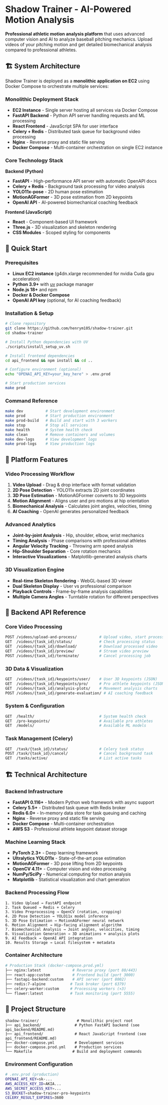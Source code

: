 # Shadow Trainer - AI-Powered Motion Analysis

**Professional athletic motion analysis platform** that uses advanced computer vision and AI to analyze baseball pitching mechanics. Upload videos of your pitching motion and get detailed biomechanical analysis compared to professional athletes.

## 🏗️ System Architecture

Shadow Trainer is deployed as a **monolithic application on EC2** using Docker Compose to orchestrate multiple services:

### Monolithic Deployment Stack
- **EC2 Instance** - Single server hosting all services via Docker Compose
- **FastAPI Backend** - Python API server handling requests and ML processing
- **React Frontend** - JavaScript SPA for user interface
- **Celery + Redis** - Distributed task queue for background video processing
- **Nginx** - Reverse proxy and static file serving
- **Docker Compose** - Multi-container orchestration on single EC2 instance

### Core Technology Stack
**Backend (Python)**
- **FastAPI** - High-performance API server with automatic OpenAPI docs
- **Celery + Redis** - Background task processing for video analysis
- **YOLO11x-pose** - 2D human pose estimation
- **MotionAGFormer** - 3D pose estimation from 2D keypoints
- **OpenAI API** - AI-powered biomechanical coaching feedback

**Frontend (JavaScript)**
- **React** - Component-based UI framework
- **Three.js** - 3D visualization and skeleton rendering
- **CSS Modules** - Scoped styling for components

## 🚀 Quick Start

### Prerequisites
- **Linux EC2 instance** (g4dn.xlarge recommended for nvidia Cuda gpu acceleration)
- **Python 3.9+** with [uv](https://github.com/astral-sh/uv) package manager
- **Node.js 18+** and npm
- **Docker & Docker Compose**
- **OpenAI API key** (optional, for AI coaching feedback)

### Installation & Setup
```bash
# Clone repository
git clone https://github.com/henrym105/shadow-trainer.git
cd shadow-trainer

# Install Python dependencies with UV
./scripts/install_setup_uv.sh

# Install frontend dependencies
cd api_frontend && npm install && cd ..

# Configure environment (optional)
echo "OPENAI_API_KEY=your_key_here" > .env.prod

# Start production services
make prod
```

### Command Reference
```bash
make dev          # Start development environment
make prod         # Start production environment  
make prod-build   # Build and start with 3 workers
make stop         # Stop all services
make health       # System health check
make clean        # Remove containers and volumes
make dev-logs     # View development logs
make prod-logs    # View production logs
```

## 🎯 Platform Features

### Video Processing Workflow
1. **Video Upload** - Drag & drop interface with format validation
2. **2D Pose Detection** - YOLO11x extracts 2D joint coordinates 
3. **3D Pose Estimation** - MotionAGFormer converts to 3D keypoints
4. **Motion Alignment** - Aligns user and pro motions at hip orientation
5. **Biomechanical Analysis** - Calculates joint angles, velocities, timing
6. **AI Coaching** - OpenAI generates personalized feedback

### Advanced Analytics
- **Joint-by-joint Analysis** - Hip, shoulder, elbow, wrist mechanics
- **Timing Analysis** - Phase comparisons with professional athletes
- **Angular Velocity Tracking** - Throwing arm speed analysis  
- **Hip-Shoulder Separation** - Core rotation mechanics
- **Interactive Visualizations** - Matplotlib-generated analysis charts

### 3D Visualization Engine
- **Real-time Skeleton Rendering** - WebGL-based 3D viewer
- **Dual Skeleton Display** - User vs professional comparison
- **Playback Controls** - Frame-by-frame analysis capabilities
- **Multiple Camera Angles** - Turntable rotation for different perspectives

## 🔌 Backend API Reference

### Core Video Processing
```bash
POST /videos/upload-and-process/          # Upload video, start processing
GET  /videos/{task_id}/status/            # Check processing status
GET  /videos/{task_id}/download/          # Download processed video
GET  /videos/{task_id}/preview/           # Stream video preview
POST /videos/{task_id}/terminate/         # Cancel processing job
```

### 3D Data & Visualization  
```bash
GET  /videos/{task_id}/keypoints/user/    # User 3D keypoints (JSON)
GET  /videos/{task_id}/keypoints/pro/     # Pro athlete keypoints (JSON)  
GET  /videos/{task_id}/analysis-plots/    # Movement analysis charts
POST /videos/{task_id}/generate-evaluation/ # AI coaching feedback
```

### System & Configuration
```bash
GET  /health/                             # System health check
GET  /pro-keypoints/                      # Available pro athletes
GET  /models/                             # Available ML models
```

### Task Management (Celery)
```bash
GET  /task/{task_id}/status/              # Celery task status
POST /task/{task_id}/cancel/              # Cancel background task
GET  /tasks/active/                       # List active tasks
```

## 🏗️ Technical Architecture

### Backend Infrastructure
- **FastAPI 0.116+** - Modern Python web framework with async support
- **Celery 5.5+** - Distributed task queue with Redis broker
- **Redis 6.0+** - In-memory data store for task queuing and caching
- **Nginx** - Reverse proxy and static file serving
- **Docker Compose** - Multi-container orchestration
- **AWS S3** - Professional athlete keypoint dataset storage

### Machine Learning Stack
- **PyTorch 2.3+** - Deep learning framework
- **Ultralytics YOLO11x** - State-of-the-art pose estimation
- **MotionAGFormer** - 3D pose lifting from 2D keypoints  
- **OpenCV 4.11+** - Computer vision and video processing
- **NumPy/SciPy** - Numerical computing for motion analysis
- **Matplotlib** - Statistical visualization and chart generation

### Backend Processing Flow
```
1. Video Upload → FastAPI endpoint
2. Task Queued → Redis + Celery  
3. Video Preprocessing → OpenCV (rotation, cropping)
4. 2D Pose Detection → YOLO11x model inference
5. 3D Pose Estimation → MotionAGFormer neural network
6. Motion Alignment → Hip-facing alignment algorithm
7. Biomechanical Analysis → Joint angles, velocities, timing
8. Visualization Generation → 3D animations + analysis plots
9. AI Feedback → OpenAI API integration
10. Results Storage → Local filesystem + metadata
```

### Container Architecture
```bash
# Production Stack (docker-compose.prod.yml)
├── nginx:latest              # Reverse proxy (port 80/443)  
├── react-app:custom          # Frontend build (port 3000)
├── fastapi-backend:custom    # API server (port 8002)
├── redis:7-alpine           # Task broker (port 6379)
├── celery-worker:custom     # Processing workers (×3)
└── flower:latest            # Task monitoring (port 5555)
```

## 📁 Project Structure

```
shadow-trainer/                 # Monolithic project root
├── api_backend/               # Python FastAPI backend (see api_backend/README.md)
├── api_frontend/              # React JavaScript frontend (see api_frontend/README.md)
├── docker-compose.yml         # Development services
├── docker-compose.prod.yml    # Production services
└── Makefile                  # Build and deployment commands
```

### Environment Configuration
```bash
# .env.prod (production)
OPENAI_API_KEY=sk-...
AWS_ACCESS_KEY_ID=AKIA...
AWS_SECRET_ACCESS_KEY=...
S3_BUCKET=shadow-trainer-pro-keypoints
CELERY_RESULT_EXPIRES=3600
```
